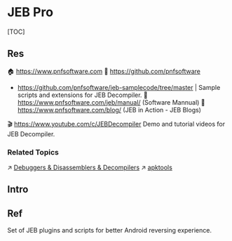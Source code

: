 # JEB Pro

[TOC]



## Res
🏠 https://www.pnfsoftware.com
🚧 https://github.com/pnfsoftware
- https://github.com/pnfsoftware/jeb-samplecode/tree/master | Sample scripts and extensions for JEB Decompiler.
📂 https://www.pnfsoftware.com/jeb/manual/ (Software Mannual)
📂 https://www.pnfsoftware.com/blog/ (JEB in Action - JEB Blogs)

🎬 https://www.youtube.com/c/JEBDecompiler
Demo and tutorial videos for JEB Decompiler.


### Related Topics
↗ [Debuggers & Disassemblers & Decompilers](../../../../../🔑%20CS%20Core/👩‍💻%20Computer%20Languages%20&%20Programming%20Methodology/🛠️%20Programming%20Tools%20Chain/Debuggers%20&%20Disassemblers%20&%20Decompilers/Debuggers%20&%20Disassemblers%20&%20Decompilers.md)
↗ [apktools](../../../../../🔑%20CS%20Core/👩‍💻%20Computer%20Languages%20&%20Programming%20Methodology/🛠️%20Programming%20Tools%20Chain/Debuggers%20&%20Disassemblers%20&%20Decompilers/apktools.md)



## Intro



## Ref
[JebOps | github]: https://github.com/yoavst/JebOps

Set of JEB plugins and scripts for better Android reversing experience.

[Invalid or corrupt jarfile /usr/local/bin/selenium-server-standalone-2.38.0.jar | stackoverflow]:   https://stackoverflow.com/q/20680229/16542494
[Invalid or corrupt jarfile fatty-client.jar #2383 | github issues]: https://github.com/iBotPeaches/Apktool/issues/2383

[APP攻防--安卓逆向&JEB动态调试&LSPosed模块&算法提取&Hook技术]: https://www.cnblogs.com/Pengj/p/17814909.html

